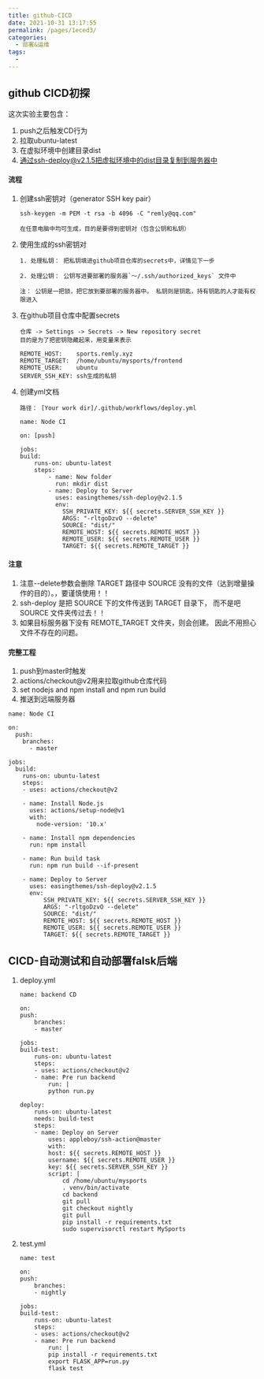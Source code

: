 ```yaml
---
title: github-CICD
date: 2021-10-31 13:17:55
permalink: /pages/1eced3/
categories:
  - 部署&运维
tags:
  - 
---
```

## github CICD初探
这次实验主要包含：
1. push之后触发CD行为
2. 拉取ubuntu-latest
3. 在虚拟环境中创建目录dist
4. 通过ssh-deploy@v2.1.5把虚拟环境中的dist目录复制到服务器中

#### 流程

1. 创建ssh密钥对（generator SSH key pair）
	```
	ssh-keygen -m PEM -t rsa -b 4096 -C "remly@qq.com"

	在任意电脑中均可生成，目的是要得到密钥对（包含公钥和私钥）
	```

2. 使用生成的ssh密钥对  
	```
	1. 处理私钥： 把私钥填进github项目仓库的secrets中，详情见下一步

	2. 处理公钥： 公钥写进要部署的服务器`～/.ssh/authorized_keys` 文件中

	注： 公钥是一把锁，把它放到要部署的服务器中。 私钥则是钥匙，持有钥匙的人才能有权限进入
	```

3. 在github项目仓库中配置secrets
	```
	仓库 -> Settings -> Secrets -> New repository secret
	目的是为了把密钥隐藏起来，用变量来表示

	REMOTE_HOST:    sports.remly.xyz
	REMOTE_TARGET:  /home/ubuntu/mysports/frontend
	REMOTE_USER:    ubuntu
	SERVER_SSH_KEY: ssh生成的私钥
	```

4. 创建yml文档 
	```
	路径： [Your work dir]/.github/workflows/deploy.yml

	name: Node CI

	on: [push]

	jobs:
	build:
		runs-on: ubuntu-latest
		steps:
			- name: New folder 
			  run: mkdir dist
			- name: Deploy to Server
			  uses: easingthemes/ssh-deploy@v2.1.5
			  env:
				SSH_PRIVATE_KEY: ${{ secrets.SERVER_SSH_KEY }}
				ARGS: "-rltgoDzvO --delete"
				SOURCE: "dist/"
				REMOTE_HOST: ${{ secrets.REMOTE_HOST }}
				REMOTE_USER: ${{ secrets.REMOTE_USER }}
				TARGET: ${{ secrets.REMOTE_TARGET }}
	```

#### 注意
1. 注意--delete参数会删除 TARGET 路径中 SOURCE 没有的文件（达到增量操作的目的）。，要谨慎使用！！
2. ssh-deploy 是把 SOURCE 下的文件传送到 TARGET 目录下， 而不是吧 SOURCE 文件夹传过去！！
3. 如果目标服务器下没有 REMOTE_TARGET 文件夹，则会创建。 因此不用担心文件不存在的问题。

#### 完整工程
1. push到master时触发
2. actions/checkout@v2用来拉取github仓库代码
3. set nodejs and npm install and npm run build
4. 推送到远端服务器
```
name: Node CI

on:
  push:
    branches:
      - master

jobs:
  build:
    runs-on: ubuntu-latest
    steps:
    - uses: actions/checkout@v2

    - name: Install Node.js
      uses: actions/setup-node@v1
      with:
        node-version: '10.x'

    - name: Install npm dependencies
      run: npm install

    - name: Run build task
      run: npm run build --if-present

    - name: Deploy to Server
      uses: easingthemes/ssh-deploy@v2.1.5
      env:
          SSH_PRIVATE_KEY: ${{ secrets.SERVER_SSH_KEY }}
          ARGS: "-rltgoDzvO --delete"
          SOURCE: "dist/"
          REMOTE_HOST: ${{ secrets.REMOTE_HOST }}
          REMOTE_USER: ${{ secrets.REMOTE_USER }}
          TARGET: ${{ secrets.REMOTE_TARGET }}
```

## CICD-自动测试和自动部署falsk后端
1. deploy.yml
	```
	name: backend CD

	on:
	push:
		branches:
		- master

	jobs:
	build-test:
		runs-on: ubuntu-latest
		steps:
		- uses: actions/checkout@v2
		- name: Pre run backend
			run: |
			python run.py
		
	deploy:
		runs-on: ubuntu-latest
		needs: build-test
		steps:
		- name: Deploy on Server
			uses: appleboy/ssh-action@master
			with:
			host: ${{ secrets.REMOTE_HOST }}
			username: ${{ secrets.REMOTE_USER }}
			key: ${{ secrets.SERVER_SSH_KEY }}
			script: |
				cd /home/ubuntu/mysports
				. venv/bin/activate
				cd backend
				git pull
				git checkout nightly
				git pull
				pip install -r requirements.txt
				sudo supervisorctl restart MySports
	```

2. test.yml
	```
	name: test

	on:
	push:
		branches:
		- nightly

	jobs:
	build-test:
		runs-on: ubuntu-latest
		steps:
		- uses: actions/checkout@v2
		- name: Pre run backend
			run: |
			pip install -r requirements.txt
			export FLASK_APP=run.py
			flask test
	```